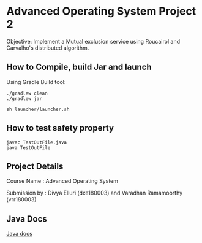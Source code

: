 # Advanced Operating System Project 2

Objective: Implement a Mutual exclusion service using Roucairol and Carvalho's distributed algorithm.

How to Compile, build Jar and launch
------------------------------------

Using Gradle Build tool:

```shell
./gradlew clean
./gradlew jar
```
```shell
sh launcher/launcher.sh
```

How to test safety property
---------------------------

```shell
javac TestOutFile.java
java TestOutFile
```

Project Details
---------------
Course Name : Advanced Operating System

Submission by : Divya Elluri (dxe180003) and Varadhan Ramamoorthy (vrr180003)

Java Docs
-----------
[Java docs](docs/javadoc/index.html)

